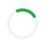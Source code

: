 <!DOCTYPE html>
<html lang="id">
<head>
  <meta charset="UTF-8">
  <meta name="viewport" content="width=device-width, initial-scale=1.0">
  <title>SobatNoka - Bersama Tumbuh Lebih Pintar</title>
  <link href="https://fonts.googleapis.com/css2?family=Poppins:wght@400;600&display=swap" rel="stylesheet">
  <style>
    body {margin:0;font-family:'Poppins',sans-serif;scroll-behavior:smooth;transition:background .3s,color .3s;}
    header{position:fixed;top:0;left:0;right:0;background:#fff;z-index:1000;display:flex;justify-content:space-between;align-items:center;padding:15px 30px;box-shadow:0 2px 6px rgba(0,0,0,.1);}
    header.dark{background:#222;color:#fff;}
    header a{margin:0 10px;text-decoration:none;color:inherit;font-weight:600;}
    section{padding:100px 20px;min-height:100vh;}
    .hero{background:url('https://images.unsplash.com/photo-1501004318641-b39e6451bec6?ixlib=rb-4.0.3&auto=format&fit=crop&w=1400&q=80') center/cover no-repeat;display:flex;align-items:center;justify-content:center;flex-direction:column;color:#fff;text-align:center;}
    .hero h1{font-size:3rem;margin:0;}
    .typing{border-right:2px solid #fff;white-space:nowrap;overflow:hidden;animation:typing 4s steps(30,end) infinite alternate;}
    @keyframes typing{from{width:0}to{width:100%}}
    .services{display:grid;grid-template-columns:repeat(auto-fit,minmax(250px,1fr));gap:20px;}
    .card{background:#fff;padding:20px;border-radius:12px;box-shadow:0 4px 8px rgba(0,0,0,.1);transition:.3s;opacity:0;transform:translateY(30px);}
    .card.visible{opacity:1;transform:translateY(0);transition:all .6s ease-in-out;}
    .card:hover{transform:scale(1.05);box-shadow:0 6px 12px rgba(0,0,0,.2);}
    form{max-width:400px;margin:auto;display:flex;flex-direction:column;gap:15px;}
    input,button{padding:12px;border-radius:8px;border:1px solid #ccc;font-size:1rem;}
    button{background:#28a745;color:#fff;border:none;cursor:pointer;}
    button:hover{background:#218838;}
    footer{background:#222;color:#fff;padding:40px 20px;text-align:center;}
    .scroll-progress{position:fixed;top:0;left:0;height:5px;background:#28a745;width:0;z-index:2000;}
    #backToTop{position:fixed;bottom:30px;right:30px;background:#28a745;color:#fff;border:none;padding:12px 15px;border-radius:50%;cursor:pointer;display:none;}
    #loader{position:fixed;top:0;left:0;width:100%;height:100%;background:#fff;display:flex;justify-content:center;align-items:center;z-index:3000;}
    #loader div{border:6px solid #f3f3f3;border-top:6px solid #28a745;border-radius:50%;width:50px;height:50px;animation:spin 1s linear infinite;}
    @keyframes spin{100%{transform:rotate(360deg)}}
    body.dark{background:#111;color:#eee;}
    body.dark .card{background:#333;color:#eee;}
  </style>
</head>
<body>
  <!-- Loading Screen -->
  <div id="loader"><div></div></div>
  <!-- Scroll progress bar -->
  <div class="scroll-progress" id="scrollBar"></div>

  <!-- Header -->
  <header id="navbar">
    <div class="logo"><strong>SobatNoka</strong></div>
    <nav>
      <a href="#layanan">Layanan</a>
      <a href="#keuntungan">Keuntungan</a>
      <a href="#testimoni">Testimoni</a>
      <a href="#daftar">Daftar</a>
      <a href="#artikel">Artikel</a>
      <a href="#faq">FAQ</a>
      <a href="#kontak">Kontak</a>
      <button id="darkToggle">🌙</button>
    </nav>
  </header>

  <!-- Hero -->
  <section class="hero">
    <h1>SobatNoka</h1>
    <h2 class="typing">Bersama Tumbuh Lebih Pintar...</h2>
  </section>

  <!-- Layanan -->
  <section id="layanan">
    <h2>Layanan SobatNoka</h2>
    <div class="services">
      <div class="card">🌾 <h3>TaniPintar</h3><p>Solusi digital untuk petani agar lebih produktif dan efisien.</p></div>
      <div class="card">🔗 <h3>TaniLink</h3><p>Menghubungkan petani dengan pasar dan pembeli langsung.</p></div>
      <div class="card">🌱 <h3>BioGrow</h3><p>Pupuk organik dan bioteknologi ramah lingkungan.</p></div>
      <div class="card">🌿 <h3>BibitKu</h3><p>Penyediaan bibit unggul dan berkualitas.</p></div>
    </div>
  </section>

  <!-- Keuntungan -->
  <section id="keuntungan">
    <h2>Keuntungan Bergabung SobatNoka</h2>
    <ul>
      <li>Akses teknologi pertanian modern</li>
      <li>Jaringan pasar yang luas</li>
      <li>Bimbingan dan komunitas petani</li>
      <li>Dukungan finansial dan bibit unggul</li>
    </ul>
  </section>

  <!-- Testimoni -->
  <section id="testimoni">
    <h2>Testimoni Petani</h2>
    <blockquote>“Sejak gabung SobatNoka, hasil panen saya meningkat 2x lipat!”</blockquote>
    <cite>- Budi, Petani Cabai</cite>
  </section>

  <!-- Form Daftar -->
  <section id="daftar">
    <h2>Daftar SobatNoka Sekarang</h2>
    <form id="sobatNokaForm">
      <input type="text" name="nama" placeholder="Nama Lengkap" required>
      <input type="email" name="email" placeholder="Email" required>
      <input type="tel" name="telepon" placeholder="No. Telepon" required>
      <button type="submit">Daftar Sekarang</button>
    </form>
  </section>

  <!-- Artikel -->
  <section id="artikel">
    <h2>Artikel Terbaru</h2>
    <p>Tips pertanian, inovasi teknologi, dan cerita sukses petani bersama SobatNoka.</p>
  </section>

  <!-- FAQ -->
  <section id="faq">
    <h2>FAQ</h2>
    <p><strong>Tanya:</strong> Apakah SobatNoka berbayar?<br><strong>Jawab:</strong> Tidak, gratis untuk semua petani.</p>
  </section>

  <!-- Footer -->
  <footer id="kontak">
    <p>🌱 SobatNoka © 2025 | Bersama Tumbuh Lebih Pintar</p>
    <p>
      <a href="#">Facebook</a> | 
      <a href="#">Instagram</a> | 
      <a href="#">YouTube</a>
    </p>
    <iframe src="https://www.google.com/maps/embed?pb=!1m18!..." width="100%" height="200" style="border:0;" allowfullscreen="" loading="lazy"></iframe>
  </footer>

  <button id="backToTop">⬆️</button>

  <script>
    // Loader
    window.onload=function(){document.getElementById("loader").style.display="none";};
    // Dark mode
    const toggle=document.getElementById("darkToggle");
    toggle.addEventListener("click",()=>{document.body.classList.toggle("dark");document.getElementById("navbar").classList.toggle("dark");});
    // Scroll progress
    window.onscroll=function(){
      let winScroll=document.body.scrollTop||document.documentElement.scrollTop;
      let height=document.documentElement.scrollHeight-document.documentElement.clientHeight;
      let scrolled=(winScroll/height)*100;
      document.getElementById("scrollBar").style.width=scrolled+"%";
      document.getElementById("backToTop").style.display=winScroll>200?"block":"none";
      document.querySelectorAll(".card").forEach(c=>{
        let pos=c.getBoundingClientRect().top;
        let winH=window.innerHeight;
        if(pos<winH-50){c.classList.add("visible");}
      });
    };
    // Back to top
    document.getElementById("backToTop").onclick=()=>{window.scrollTo({top:0,behavior:'smooth'});};

    // Form Google Sheets Integration
    document.getElementById("sobatNokaForm").addEventListener("submit", function(e){
      e.preventDefault();
      let data={nama:this.nama.value,email:this.email.value,telepon:this.telepon.value};
      fetch("https://script.google.com/macros/s/AKfycbyMbVgcE2OwAd-INaIIDhLHfXHqTQgwL-8jTCGUQF8kGCMxBjMUz9rVgYXR0zzxWGO6/exec",{
        method:"POST",
        body:JSON.stringify(data)
      })
      .then(res=>res.text())
      .then(res=>{
        alert("✅ Pendaftaran berhasil! Data tersimpan di Google Sheets.");
        this.reset();
      })
      .catch(err=>alert("❌ Terjadi kesalahan, coba lagi."));
    });
  </script>
  <!-- Form Daftar -->
<section id="daftar">
  <h2>Daftar SobatNoka Sekarang</h2>
  <form id="sobatNokaForm">
    <input type="text" name="nama" placeholder="Nama Lengkap" required>
    <input type="email" name="email" placeholder="Email" required>
    <input type="tel" name="telepon" placeholder="No. Telepon" required>
    <button type="submit">Daftar Sekarang</button>
  </form>
</section>

<!-- Popup Modal Sukses -->
<div id="successModal" class="popup-overlay">
  <div class="popup-box popup-success">
    <h3>✅ Pendaftaran Berhasil</h3>
    <p>Selamat bergabung bersama <b>SobatNoka</b> 🌱</p>
    <button onclick="closeModal('successModal')" class="close-btn">Tutup</button>
  </div>
</div>

<!-- Popup Modal Error -->
<div id="errorModal" class="popup-overlay">
  <div class="popup-box popup-error">
    <h3>❌ Gagal Mengirim</h3>
    <p>Terjadi kesalahan. Mohon coba lagi nanti.</p>
    <button onclick="closeModal('errorModal')" class="close-btn error-btn">Tutup</button>
  </div>
</div>

<style>
  /* Popup Overlay */
  .popup-overlay {
    display: none;
    position: fixed;
    top: 0; left: 0;
    width: 100%; height: 100%;
    background: rgba(0,0,0,0.5);
    justify-content: center;
    align-items: center;
    z-index: 5000;
  }

  /* Popup Box */
  .popup-box {
    background: #28a745;
    color: #fff;
    padding: 30px;
    border-radius: 16px;
    text-align: center;
    max-width: 320px;
    transform: scale(0.8);
    opacity: 0;
    animation: fadeInScale 0.4s ease forwards;
  }

  .popup-error {
    background: #dc3545;
  }

  @keyframes fadeInScale {
    0% { transform: scale(0.8); opacity: 0; }
    100% { transform: scale(1); opacity: 1; }
  }

  .close-btn {
    margin-top: 15px;
    padding: 10px 20px;
    border: none;
    border-radius: 8px;
    cursor: pointer;
    background: #fff;
    color: #28a745;
    font-weight: 600;
  }

  .error-btn {
    color: #dc3545;
  }

  .close-btn:hover {
    opacity: 0.8;
  }
</style>

<script>
  // Form Google Sheets Integration + Popup Modal Animasi
  document.getElementById("sobatNokaForm").addEventListener("submit", function(e){
    e.preventDefault();
    let data={nama:this.nama.value,email:this.email.value,telepon:this.telepon.value};

    fetch("https://script.google.com/macros/s/AKfycbyMbVgcE2OwAd-INaIIDhLHfXHqTQgwL-8jTCGUQF8kGCMxBjMUz9rVgYXR0zzxWGO6/exec",{
      method:"POST",
      body:JSON.stringify(data)
    })
    .then(res=>res.text())
    .then(res=>{
      document.getElementById("successModal").style.display="flex"; // tampilkan popup sukses
      this.reset();
    })
    .catch(err=>{
      document.getElementById("errorModal").style.display="flex"; // tampilkan popup error
    });
  });

  function closeModal(id){
    document.getElementById(id).style.display="none";
  }
</script>
</body>
</html>
